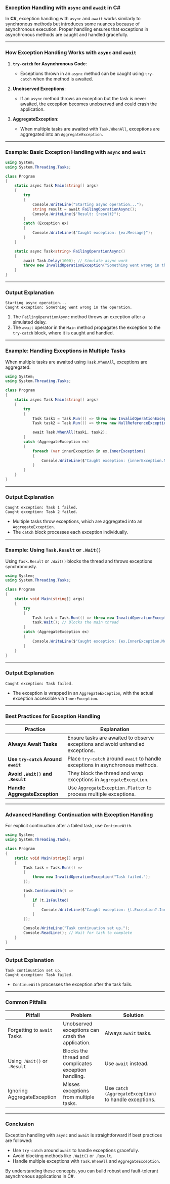### **Exception Handling with `async` and `await` in C#**

In **C#**, exception handling with `async` and `await` works similarly to synchronous methods but introduces some nuances because of asynchronous execution. Proper handling ensures that exceptions in asynchronous methods are caught and handled gracefully.

---

### **How Exception Handling Works with `async` and `await`**

1. **`try-catch` for Asynchronous Code**:
   - Exceptions thrown in an `async` method can be caught using `try-catch` when the method is awaited.

2. **Unobserved Exceptions**:
   - If an `async` method throws an exception but the task is never awaited, the exception becomes unobserved and could crash the application.

3. **AggregateException**:
   - When multiple tasks are awaited with `Task.WhenAll`, exceptions are aggregated into an `AggregateException`.

---

### **Example: Basic Exception Handling with `async` and `await`**

```csharp
using System;
using System.Threading.Tasks;

class Program
{
    static async Task Main(string[] args)
    {
        try
        {
            Console.WriteLine("Starting async operation...");
            string result = await FailingOperationAsync();
            Console.WriteLine($"Result: {result}");
        }
        catch (Exception ex)
        {
            Console.WriteLine($"Caught exception: {ex.Message}");
        }
    }

    static async Task<string> FailingOperationAsync()
    {
        await Task.Delay(1000); // Simulate async work
        throw new InvalidOperationException("Something went wrong in the operation.");
    }
}
```

---

### **Output Explanation**

```
Starting async operation...
Caught exception: Something went wrong in the operation.
```

1. The `FailingOperationAsync` method throws an exception after a simulated delay.
2. The `await` operator in the `Main` method propagates the exception to the `try-catch` block, where it is caught and handled.

---

### **Example: Handling Exceptions in Multiple Tasks**

When multiple tasks are awaited using `Task.WhenAll`, exceptions are aggregated.

```csharp
using System;
using System.Threading.Tasks;

class Program
{
    static async Task Main(string[] args)
    {
        try
        {
            Task task1 = Task.Run(() => throw new InvalidOperationException("Task 1 failed."));
            Task task2 = Task.Run(() => throw new NullReferenceException("Task 2 failed."));

            await Task.WhenAll(task1, task2);
        }
        catch (AggregateException ex)
        {
            foreach (var innerException in ex.InnerExceptions)
            {
                Console.WriteLine($"Caught exception: {innerException.Message}");
            }
        }
    }
}
```

---

### **Output Explanation**

```
Caught exception: Task 1 failed.
Caught exception: Task 2 failed.
```

- Multiple tasks throw exceptions, which are aggregated into an `AggregateException`.
- The `catch` block processes each exception individually.

---

### **Example: Using `Task.Result` or `.Wait()`**

Using `Task.Result` or `.Wait()` blocks the thread and throws exceptions synchronously.

```csharp
using System;
using System.Threading.Tasks;

class Program
{
    static void Main(string[] args)
    {
        try
        {
            Task task = Task.Run(() => throw new InvalidOperationException("Task failed."));
            task.Wait(); // Blocks the main thread
        }
        catch (AggregateException ex)
        {
            Console.WriteLine($"Caught exception: {ex.InnerException.Message}");
        }
    }
}
```

---

### **Output Explanation**

```
Caught exception: Task failed.
```

- The exception is wrapped in an `AggregateException`, with the actual exception accessible via `InnerException`.

---

### **Best Practices for Exception Handling**

| **Practice**                      | **Explanation**                                                                 |
|-----------------------------------|---------------------------------------------------------------------------------|
| **Always Await Tasks**            | Ensure tasks are awaited to observe exceptions and avoid unhandled exceptions.  |
| **Use `try-catch` Around `await`**| Place `try-catch` around `await` to handle exceptions in asynchronous methods.  |
| **Avoid `.Wait()` and `.Result`** | They block the thread and wrap exceptions in `AggregateException`.             |
| **Handle AggregateException**     | Use `AggregateException.Flatten` to process multiple exceptions.               |

---

### **Advanced Handling: Continuation with Exception Handling**

For explicit continuation after a failed task, use `ContinueWith`.

```csharp
using System;
using System.Threading.Tasks;

class Program
{
    static void Main(string[] args)
    {
        Task task = Task.Run(() =>
        {
            throw new InvalidOperationException("Task failed.");
        });

        task.ContinueWith(t =>
        {
            if (t.IsFaulted)
            {
                Console.WriteLine($"Caught exception: {t.Exception?.InnerException?.Message}");
            }
        });

        Console.WriteLine("Task continuation set up.");
        Console.ReadLine(); // Wait for task to complete
    }
}
```

---

### **Output Explanation**

```
Task continuation set up.
Caught exception: Task failed.
```

- `ContinueWith` processes the exception after the task fails.

---

### **Common Pitfalls**

| **Pitfall**                       | **Problem**                                                    | **Solution**                               |
|-----------------------------------|----------------------------------------------------------------|-------------------------------------------|
| Forgetting to `await` Tasks       | Unobserved exceptions can crash the application.               | Always `await` tasks.                     |
| Using `.Wait()` or `.Result`      | Blocks the thread and complicates exception handling.           | Use `await` instead.                      |
| Ignoring AggregateException       | Misses exceptions from multiple tasks.                         | Use `catch (AggregateException)` to handle exceptions. |

---

### **Conclusion**

Exception handling with `async` and `await` is straightforward if best practices are followed:
- Use `try-catch` around `await` to handle exceptions gracefully.
- Avoid blocking methods like `.Wait()` or `.Result`.
- Handle multiple exceptions with `Task.WhenAll` and `AggregateException`.

By understanding these concepts, you can build robust and fault-tolerant asynchronous applications in C#.
